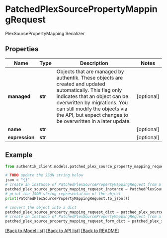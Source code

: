 # PatchedPlexSourcePropertyMappingRequest

PlexSourcePropertyMapping Serializer

## Properties

Name | Type | Description | Notes
------------ | ------------- | ------------- | -------------
**managed** | **str** | Objects that are managed by authentik. These objects are created and updated automatically. This flag only indicates that an object can be overwritten by migrations. You can still modify the objects via the API, but expect changes to be overwritten in a later update. | [optional] 
**name** | **str** |  | [optional] 
**expression** | **str** |  | [optional] 

## Example

```python
from authentik_client.models.patched_plex_source_property_mapping_request import PatchedPlexSourcePropertyMappingRequest

# TODO update the JSON string below
json = "{}"
# create an instance of PatchedPlexSourcePropertyMappingRequest from a JSON string
patched_plex_source_property_mapping_request_instance = PatchedPlexSourcePropertyMappingRequest.from_json(json)
# print the JSON string representation of the object
print(PatchedPlexSourcePropertyMappingRequest.to_json())

# convert the object into a dict
patched_plex_source_property_mapping_request_dict = patched_plex_source_property_mapping_request_instance.to_dict()
# create an instance of PatchedPlexSourcePropertyMappingRequest from a dict
patched_plex_source_property_mapping_request_form_dict = patched_plex_source_property_mapping_request.from_dict(patched_plex_source_property_mapping_request_dict)
```
[[Back to Model list]](../README.md#documentation-for-models) [[Back to API list]](../README.md#documentation-for-api-endpoints) [[Back to README]](../README.md)


